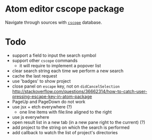 # Atom editor cscope package

Navigate through sources with [`cscope`](http://cscope.sourceforge.net/) database.

# Todo

- support a field to input the search symbol
- support other `cscope` commands
  - it will require to implement a popover list
- clear search string each time we perform a new search
- cache the last request
- use 'badges' to show project
- close panel on `escape` key, not on `didCancelSelection`
  http://stackoverflow.com/questions/36662314/how-to-catch-user-pressing-escape-key-in-atom-package
- PageUp and PageDown do not work
- use jsx + etch everywhere (?)
  - one line items with file:line aligned to the right
- use js everywhere
- open result list in a new tab (in a new pane right to the current) (?)
- add project to the string on which the search is performed
- add callback to watch the list of project's directories
